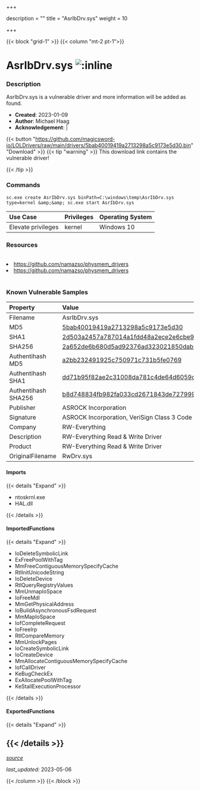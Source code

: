 +++

description = ""
title = "AsrIbDrv.sys"
weight = 10

+++


{{< block "grid-1" >}}
{{< column "mt-2 pt-1">}}


# AsrIbDrv.sys ![:inline](/images/twitter_verified.png) 


### Description

AsrIbDrv.sys is a vulnerable driver and more information will be added as found.

- **Created**: 2023-01-09
- **Author**: Michael Haag
- **Acknowledgement**:  | [](https://twitter.com/)

{{< button "https://github.com/magicsword-io/LOLDrivers/raw/main/drivers/5bab40019419a2713298a5c9173e5d30.bin" "Download" >}}
{{< tip "warning" >}}
This download link contains the vulnerable driver!

{{< /tip >}}

### Commands

```
sc.exe create AsrIbDrv.sys binPath=C:\windows\temp\AsrIbDrv.sys type=kernel &amp;&amp; sc.exe start AsrIbDrv.sys
```

| Use Case | Privileges | Operating System | 
|:---- | ---- | ---- |
| Elevate privileges | kernel | Windows 10 |

### Resources
<br>
<li><a href=" https://github.com/namazso/physmem_drivers"> https://github.com/namazso/physmem_drivers</a></li>
<li><a href="https://github.com/namazso/physmem_drivers">https://github.com/namazso/physmem_drivers</a></li>
<br>

### Known Vulnerable Samples

| Property           | Value |
|:-------------------|:------|
| Filename           | AsrIbDrv.sys |
| MD5                | [5bab40019419a2713298a5c9173e5d30](https://www.virustotal.com/gui/file/5bab40019419a2713298a5c9173e5d30) |
| SHA1               | [2d503a2457a787014a1fdd48a2ece2e6cbe98ea7](https://www.virustotal.com/gui/file/2d503a2457a787014a1fdd48a2ece2e6cbe98ea7) |
| SHA256             | [2a652de6b680d5ad92376ad323021850dab2c653abf06edf26120f7714b8e08a](https://www.virustotal.com/gui/file/2a652de6b680d5ad92376ad323021850dab2c653abf06edf26120f7714b8e08a) |
| Authentihash MD5   | [a2bb232491925c750971c731b5fe0769](https://www.virustotal.com/gui/search/authentihash%253Aa2bb232491925c750971c731b5fe0769) |
| Authentihash SHA1  | [dd71b95f82ae2c31008da781c4de64d6059c5fca](https://www.virustotal.com/gui/search/authentihash%253Add71b95f82ae2c31008da781c4de64d6059c5fca) |
| Authentihash SHA256| [b8d748834fb982fa033cd2671843de727999b21fad30979ac4acc4828910ef8b](https://www.virustotal.com/gui/search/authentihash%253Ab8d748834fb982fa033cd2671843de727999b21fad30979ac4acc4828910ef8b) |
| Publisher         | ASROCK Incorporation |
| Signature         | ASROCK Incorporation, VeriSign Class 3 Code Signing 2010 CA, VeriSign   |
| Company           | RW-Everything |
| Description       | RW-Everything Read &amp; Write Driver |
| Product           | RW-Everything Read &amp; Write Driver |
| OriginalFilename  | RwDrv.sys |


#### Imports
{{< details "Expand" >}}
* ntoskrnl.exe
* HAL.dll

{{< /details >}}
#### ImportedFunctions
{{< details "Expand" >}}
* IoDeleteSymbolicLink
* ExFreePoolWithTag
* MmFreeContiguousMemorySpecifyCache
* RtlInitUnicodeString
* IoDeleteDevice
* RtlQueryRegistryValues
* MmUnmapIoSpace
* IoFreeMdl
* MmGetPhysicalAddress
* IoBuildAsynchronousFsdRequest
* MmMapIoSpace
* IofCompleteRequest
* IoFreeIrp
* RtlCompareMemory
* MmUnlockPages
* IoCreateSymbolicLink
* IoCreateDevice
* MmAllocateContiguousMemorySpecifyCache
* IofCallDriver
* KeBugCheckEx
* ExAllocatePoolWithTag
* KeStallExecutionProcessor

{{< /details >}}
#### ExportedFunctions
{{< details "Expand" >}}

{{< /details >}}
-----



[*source*](https://github.com/magicsword-io/LOLDrivers/tree/main/yaml/asribdrv.yaml)

*last_updated:* 2023-05-06








{{< /column >}}
{{< /block >}}
